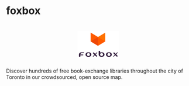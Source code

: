 # foxbox

<h1 align="center">
  <img src="https://github.com/hugolynch/foxbox/blob/master/www/assets/footer.svg" alt="foxbox icon">
</h1>


Discover hundreds of free book-exchange libraries throughout the city of Toronto in our crowdsourced, open source map.
